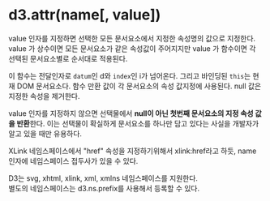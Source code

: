 # d3.attr(name[, value])

value 인자를 지정하면 선택한 모든 문서요소에서 지정한 속성명의 값으로 지정한다. value 가 상수이면 모든 문서요소가 같은 속성값이 주어지지만 value 가 함수이면 각 선택된 문서요소별로 순서대로 적용된다. 

이 함수는 전달인자로 `datum`인 d와 `index`인 i가 넘어온다. 그리고 바인딩된 `this`는 현재 DOM 문서요소다. 함수 만환 값이 각 문서요소의 속성 값지정에 사용된다. null 값은 지정한 속성을 제거한다.

value 인자를 지정하지 않으면 선택물에서 **null이 아닌 첫번째 문서요소의 지정 속성 값을 반환**한다. 이는 선택물이 확실하게 문서요소를 하나만 담고 있다는 사실을 개발자가 알고 있을 때만 유용하다.

XLink 네임스페이스에서 "href" 속성을 지정하기위해서 xlink:href라고 하듯, name 인자에 네임스페이스 접두사가 있을 수 있다. 

D3는 svg, xhtml, xlink, xml, xmlns 네임스페이스를 지원한다.   
별도의 네임스페이스는 d3.ns.prefix를 사용해서 등록할 수 있다.